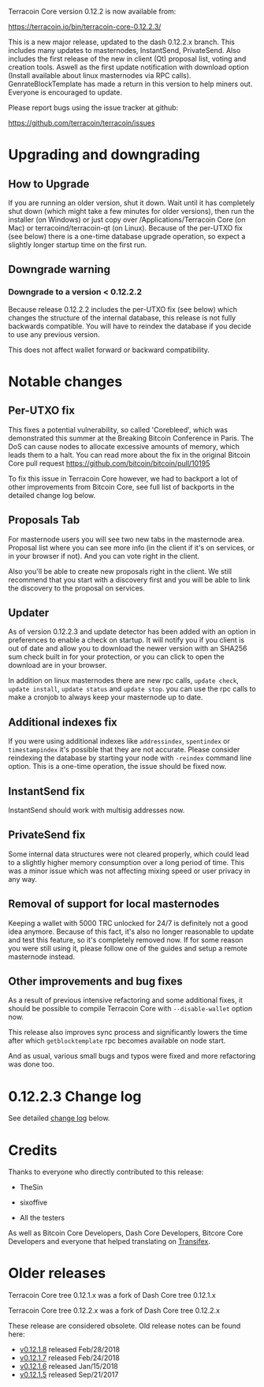 Terracoin Core version 0.12.2 is now available from:

  <https://terracoin.io/bin/terracoin-core-0.12.2.3/>

This is a new major release, updated to the dash 0.12.2.x branch. This includes many updates to masternodes, InstantSend, PrivateSend. Also includes the first release of the new in client (Qt) proposal list, voting and creation tools. Aswell as the first update notification with download option (Install available about linux masternodes via RPC calls). GenrateBlockTemplate has made a return in this version to help miners out. Everyone is encouraged to update.

Please report bugs using the issue tracker at github:

  <https://github.com/terracoin/terracoin/issues>

Upgrading and downgrading
=========================

How to Upgrade
--------------

If you are running an older version, shut it down. Wait until it has completely shut down (which might take a few minutes for older versions), then run the installer (on Windows) or just copy over /Applications/Terracoin Core (on Mac) or terracoind/terracoin-qt (on Linux). Because of the per-UTXO fix (see below) there is a one-time database upgrade operation, so expect a slightly longer startup time on the first run.

Downgrade warning
-----------------

### Downgrade to a version < 0.12.2.2

Because release 0.12.2.2 includes the per-UTXO fix (see below) which changes the structure of the internal database, this release is not fully backwards compatible. You will have to reindex the database if you decide to use any previous version.

This does not affect wallet forward or backward compatibility.

Notable changes
===============

Per-UTXO fix
------------

This fixes a potential vulnerability, so called 'Corebleed', which was demonstrated this summer at the Вrеаkіng Віtсоіn Соnfеrеnсе іn Раrіs. The DoS can cause nodes to allocate excessive amounts of memory, which leads them to a halt. You can read more about the fix in the original Bitcoin Core pull request https://github.com/bitcoin/bitcoin/pull/10195

To fix this issue in Terracoin Core however, we had to backport a lot of other improvements from Bitcoin Core, see full list of backports in the detailed change log below.

Proposals Tab
-------------

For masternode users you will see two new tabs in the masternode area.  Proposal list where you can see more info (in the client if it's on services, or in your browser if not).  And you can vote right in the client.

Also you'll be able to create new proposals right in the client.  We still recommend that you start with a discovery first and you will be able to link the discovery to the proposal on services.


Updater
-------

As of version 0.12.2.3 and update detector has been added with an option in preferences to enable a check on startup.  It will notify you if you client is out of date and allow you to download the newer version with an SHA256 sum check built in for your protection, or you can click to open the download are in your browser.

In addition on linux masternodes there are new rpc calls, `update check`, `update install`, `update status` and `update stop`. you can use the rpc calls to make a cronjob to always keep your masternode up to date.

Additional indexes fix
----------------------

If you were using additional indexes like `addressindex`, `spentindex` or `timestampindex` it's possible that they are not accurate. Please consider reindexing the database by starting your node with `-reindex` command line option. This is a one-time operation, the issue should be fixed now.

InstantSend fix
---------------

InstantSend should work with multisig addresses now.

PrivateSend fix
---------------

Some internal data structures were not cleared properly, which could lead to a slightly higher memory consumption over a long period of time. This was a minor issue which was not affecting mixing speed or user privacy in any way.

Removal of support for local masternodes
----------------------------------------

Keeping a wallet with 5000 TRC unlocked for 24/7 is definitely not a good idea anymore. Because of this fact, it's also no longer reasonable to update and test this feature, so it's completely removed now. If for some reason you were still using it, please follow one of the guides and setup a remote masternode instead.

Other improvements and bug fixes
--------------------------------

As a result of previous intensive refactoring and some additional fixes, it should be possible to compile Terracoin Core with `--disable-wallet` option now.

This release also improves sync process and significantly lowers the time after which `getblocktemplate` rpc becomes available on node start.

And as usual, various small bugs and typos were fixed and more refactoring was done too.

0.12.2.3 Change log
===================

See detailed [change log](https://github.com/terracoin/terracoin/compare/v0.12.1.8...terracoin:v0.12.2.3) below.

Credits
=======

Thanks to everyone who directly contributed to this release:

- TheSin
- sixoffive

- All the testers

As well as Bitcoin Core Developers, Dash Core Developers, Bitcore Core Developers and everyone that helped translating on [Transifex](https://www.transifex.com/projects/p/terracoin/).

Older releases
==============

Terracoin Core tree 0.12.1.x was a fork of Dash Core tree 0.12.1.x

Terracoin Core tree 0.12.2.x was a fork of Dash Core tree 0.12.2.x

These release are considered obsolete. Old release notes can be found here:

- [v0.12.1.8](release-notes/release-notes-0.12.1.8.md) released Feb/28/2018
- [v0.12.1.7](release-notes/release-notes-0.12.1.7.md) released Feb/24/2018
- [v0.12.1.6](release-notes/release-notes-0.12.1.6.md) released Jan/15/2018
- [v0.12.1.5](release-notes/release-notes-0.12.1.5.md) released Sep/21/2017
